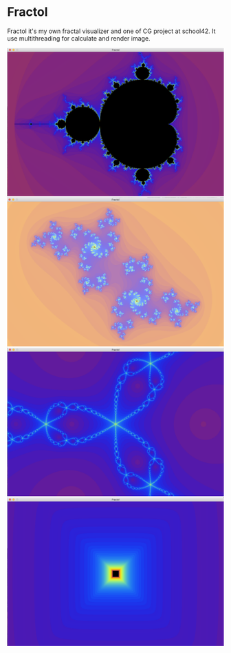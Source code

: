 # Fractol
Fractol it's my own fractal visualizer and one of CG project at school42. It use multithreading for calculate and render image.

<img src="images/mandelbrot.png" alt="Julia">
<img src="images/julia.png" alt="Julia">
<img src="images/newton.png" alt="Julia">
<img src="images/infinite_cube.png" alt="Julia">
